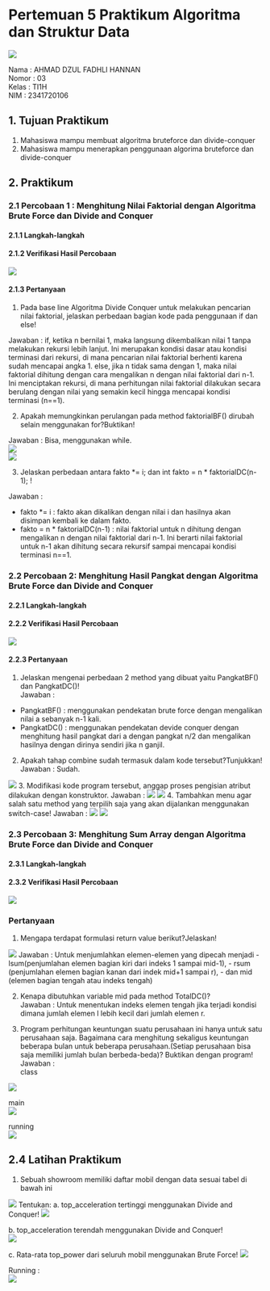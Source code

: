 # Pertemuan 5 Praktikum Algoritma dan Struktur Data
<img src = "Logo Polinema (Politeknik Negeri Malang).png">  

Nama : AHMAD DZUL FADHLI HANNAN  
Nomor : 03  
Kelas : TI1H  
NIM : 2341720106

## 1. Tujuan Praktikum
1.	Mahasiswa mampu membuat algoritma bruteforce dan divide-conquer
2.	Mahasiswa mampu menerapkan penggunaan algorima bruteforce dan divide-conquer

## 2. Praktikum
### 2.1 Percobaan 1 :   Menghitung Nilai Faktorial dengan Algoritma Brute Force dan Divide and Conquer
#### 2.1.1 Langkah-langkah
#### 2.1.2 Verifikasi Hasil Percobaan
<img src = "image.png">

#### 2.1.3 Pertanyaan
1. Pada base line Algoritma Divide Conquer untuk melakukan pencarian nilai faktorial, jelaskan perbedaan bagian kode pada penggunaan if dan else!

Jawaban :  if, ketika n bernilai 1, maka langsung dikembalikan nilai 1 tanpa melakukan rekursi lebih lanjut. Ini merupakan kondisi dasar atau kondisi terminasi dari rekursi, di mana pencarian nilai faktorial berhenti karena sudah mencapai angka 1.  else, jika n tidak sama dengan 1, maka nilai faktorial dihitung dengan cara mengalikan n dengan nilai faktorial dari n-1. Ini menciptakan rekursi, di mana perhitungan nilai faktorial dilakukan secara berulang dengan nilai yang semakin kecil hingga mencapai kondisi terminasi (n==1).

2.	Apakah memungkinkan perulangan pada method faktorialBF() dirubah selain menggunakan for?Buktikan!

Jawaban : Bisa, menggunakan while.  
    <img src = "image-1.png">  
    <img src = "image-2.png">

3.	Jelaskan perbedaan antara fakto *= i; dan int fakto = n * faktorialDC(n-1); !

Jawaban :   
- fakto *= i : fakto akan dikalikan dengan nilai i dan hasilnya akan disimpan kembali ke dalam fakto.   
- fakto = n * faktorialDC(n-1) : nilai faktorial untuk n dihitung dengan mengalikan n dengan nilai faktorial dari n-1. Ini berarti nilai faktorial untuk n-1 akan dihitung secara rekursif sampai mencapai kondisi terminasi n==1.

### 2.2 Percobaan 2: Menghitung Hasil Pangkat dengan Algoritma Brute Force dan Divide and Conquer
#### 2.2.1 Langkah-langkah
#### 2.2.2 Verifikasi Hasil Percobaan
<img src = "image-3.png">

#### 2.2.3 Pertanyaan 
1.	Jelaskan mengenai perbedaan 2 method yang dibuat yaitu PangkatBF() dan PangkatDC()!  
Jawaban : 
- PangkatBF() : menggunakan pendekatan brute force dengan mengalikan nilai a sebanyak n-1 kali.
- PangkatDC() : menggunakan pendekatan devide conquer dengan menghitung hasil pangkat dari a dengan pangkat n/2 dan mengalikan hasilnya dengan dirinya sendiri jika n ganjil.

2.	Apakah tahap combine sudah termasuk dalam kode tersebut?Tunjukkan!  
Jawaban : Sudah.  
<img src = "image-4.png">  
3.	Modifikasi kode program tersebut, anggap proses pengisian atribut dilakukan dengan konstruktor.
Jawaban :  
<img  src="image-5.png">  
<img  src="image-6.png">  
4.	Tambahkan menu agar salah satu method yang terpilih saja yang akan dijalankan menggunakan switch-case!
Jawaban :  
<img src="image-7.png">  
<img src="image-8.png">  

### 2.3 Percobaan 3: Menghitung Sum Array dengan Algoritma Brute Force dan Divide and Conquer
#### 2.3.1 Langkah-langkah
#### 2.3.2 Verifikasi Hasil Percobaan
<img src = "image-9.png"> 

### Pertanyaan 
1.	Mengapa terdapat formulasi return value berikut?Jelaskan!
<img src = "image-10.png">  
Jawaban : Untuk menjumlahkan elemen-elemen yang dipecah menjadi 
- lsum(penjumlahan elemen bagian kiri dari indeks 1 sampai mid-1), 
- rsum (penjumlahan elemen bagian kanan dari indek mid+1 sampai r), 
- dan mid (elemen bagian tengah atau indeks tengah)

2.	Kenapa dibutuhkan variable mid pada method TotalDC()?  
Jawaban : Untuk menentukan indeks elemen tengah jika terjadi kondisi dimana jumlah elemen l lebih kecil dari jumlah elemen r.

3.	Program perhitungan keuntungan suatu perusahaan ini hanya untuk satu perusahaan saja. Bagaimana cara menghitung sekaligus keuntungan beberapa bulan untuk beberapa perusahaan.(Setiap perusahaan bisa saja memiliki jumlah bulan berbeda-beda)? Buktikan dengan program!  
Jawaban :  
class  
<img src = "image-11.png">  

main  
<img src = "image-12.png">  

running  
<img src = "image-13.png">  



## 2.4 Latihan Praktikum
1.	Sebuah showroom memiliki daftar mobil dengan data sesuai tabel di bawah ini  
<img src = "image-14.png">  
Tentukan:   
a.	top_acceleration tertinggi menggunakan Divide and Conquer!  
<img src = "image-15.png">   
  
b.	top_acceleration terendah menggunakan Divide and Conquer!  
<img src = "image-16.png">  

c.	Rata-rata top_power dari seluruh mobil menggunakan Brute Force!
<img src = "image-17.png">  

Running :  
<img src = "image-18.png">

